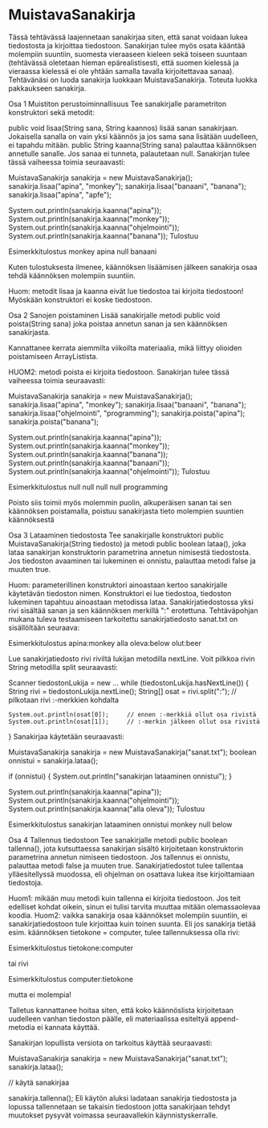 # MuistavaSanakirja

Tässä tehtävässä laajennetaan sanakirjaa siten, että sanat voidaan lukea tiedostosta ja kirjoittaa tiedostoon. Sanakirjan tulee myös osata kääntää molempiin suuntiin, suomesta vieraaseen kieleen sekä toiseen suuntaan (tehtävässä oletetaan hieman epärealistisesti, että suomen kielessä ja vieraassa kielessä ei ole yhtään samalla tavalla kirjoitettavaa sanaa). Tehtävänäsi on luoda sanakirja luokkaan MuistavaSanakirja. Toteuta luokka pakkaukseen sanakirja.

Osa 1
Muistiton perustoiminnallisuus
Tee sanakirjalle parametriton konstruktori sekä metodit:

public void lisaa(String sana, String kaannos) lisää sanan sanakirjaan. Jokaisella sanalla on vain yksi käännös ja jos sama sana lisätään uudelleen, ei tapahdu mitään.
public String kaanna(String sana) palauttaa käännöksen annetulle sanalle. Jos sanaa ei tunneta, palautetaan null.
Sanakirjan tulee tässä vaiheessa toimia seuraavasti:

MuistavaSanakirja sanakirja = new MuistavaSanakirja();
sanakirja.lisaa("apina", "monkey");
sanakirja.lisaa("banaani", "banana");
sanakirja.lisaa("apina", "apfe");

System.out.println(sanakirja.kaanna("apina"));
System.out.println(sanakirja.kaanna("monkey"));
System.out.println(sanakirja.kaanna("ohjelmointi"));
System.out.println(sanakirja.kaanna("banana"));
Tulostuu

Esimerkkitulostus
monkey
apina
null
banaani

Kuten tulostuksesta ilmenee, käännöksen lisäämisen jälkeen sanakirja osaa tehdä käännöksen molempiin suuntiin.

Huom: metodit lisaa ja kaanna eivät lue tiedostoa tai kirjoita tiedostoon! Myöskään konstruktori ei koske tiedostoon.

Osa 2
Sanojen poistaminen
Lisää sanakirjalle metodi public void poista(String sana) joka poistaa annetun sanan ja sen käännöksen sanakirjasta.

Kannattanee kerrata aiemmilta viikoilta materiaalia, mikä liittyy olioiden poistamiseen ArrayListista.

HUOM2: metodi poista ei kirjoita tiedostoon.
Sanakirjan tulee tässä vaiheessa toimia seuraavasti:

MuistavaSanakirja sanakirja = new MuistavaSanakirja();
sanakirja.lisaa("apina", "monkey");
sanakirja.lisaa("banaani", "banana");
sanakirja.lisaa("ohjelmointi", "programming");
sanakirja.poista("apina");
sanakirja.poista("banana");

System.out.println(sanakirja.kaanna("apina"));
System.out.println(sanakirja.kaanna("monkey"));
System.out.println(sanakirja.kaanna("banana"));
System.out.println(sanakirja.kaanna("banaani"));
System.out.println(sanakirja.kaanna("ohjelmointi"));
Tulostuu

Esimerkkitulostus
null
null
null
null
programming

Poisto siis toimii myös molemmin puolin, alkuperäisen sanan tai sen käännöksen poistamalla, poistuu sanakirjasta tieto molempien suuntien käännöksestä

Osa 3
Lataaminen tiedostosta
Tee sanakirjalle konstruktori public MuistavaSanakirja(String tiedosto) ja metodi public boolean lataa(), joka lataa sanakirjan konstruktorin parametrina annetun nimisestä tiedostosta. Jos tiedoston avaaminen tai lukeminen ei onnistu, palauttaa metodi false ja muuten true.

Huom: parameterillinen konstruktori ainoastaan kertoo sanakirjalle käytetävän tiedoston nimen. Konstruktori ei lue tiedostoa, tiedoston lukeminen tapahtuu ainoastaan metodissa lataa.
Sanakirjatiedostossa yksi rivi sisältää sanan ja sen käännöksen merkillä ":" erotettuna. Tehtäväpohjan mukana tuleva testaamiseen tarkoitettu sanakirjatiedosto sanat.txt on sisällöltään seuraava:

Esimerkkitulostus
apina:monkey
alla oleva:below
olut:beer

Lue sanakirjatiedosto rivi riviltä lukijan metodilla nextLine. Voit pilkkoa rivin String metodilla split seuraavasti:

Scanner tiedostonLukija = new ...
while (tiedostonLukija.hasNextLine()) {
    String rivi = tiedostonLukija.nextLine();
    String[] osat = rivi.split(":");   // pilkotaan rivi :-merkkien kohdalta

    System.out.println(osat[0]);     // ennen :-merkkiä ollut osa rivistä
    System.out.println(osat[1]);     // :-merkin jälkeen ollut osa rivistä
}
Sanakirjaa käytetään seuraavasti:

MuistavaSanakirja sanakirja = new MuistavaSanakirja("sanat.txt");
boolean onnistui = sanakirja.lataa();

if (onnistui) {
    System.out.println("sanakirjan lataaminen onnistui");
}

System.out.println(sanakirja.kaanna("apina"));
System.out.println(sanakirja.kaanna("ohjelmointi"));
System.out.println(sanakirja.kaanna("alla oleva"));
Tulostuu

Esimerkkitulostus
sanakirjan lataaminen onnistui
monkey
null
below

Osa 4
Tallennus tiedostoon
Tee sanakirjalle metodi public boolean tallenna(), jota kutsuttaessa sanakirjan sisältö kirjoitetaan konstruktorin parametrina annetun nimiseen tiedostoon. Jos tallennus ei onnistu, palauttaa metodi false ja muuten true. Sanakirjatiedostot tulee tallentaa ylläesitellyssä muodossa, eli ohjelman on osattava lukea itse kirjoittamiaan tiedostoja.

Huom1: mikään muu metodi kuin tallenna ei kirjoita tiedostoon. Jos teit edelliset kohdat oikein, sinun ei tulisi tarvita muuttaa mitään olemassaolevaa koodia.
Huom2: vaikka sanakirja osaa käännökset molempiin suuntiin, ei sanakirjatiedostoon tule kirjoittaa kuin toinen suunta. Eli jos sanakirja tietää esim. käännöksen tietokone = computer, tulee tallennuksessa olla rivi:

Esimerkkitulostus
tietokone:computer

tai rivi

Esimerkkitulostus
computer:tietokone

mutta ei molempia!

Talletus kannattanee hoitaa siten, että koko käännöslista kirjoitetaan uudelleen vanhan tiedoston päälle, eli materiaalissa esiteltyä append-metodia ei kannata käyttää.

Sanakirjan lopullista versiota on tarkoitus käyttää seuraavasti:

MuistavaSanakirja sanakirja = new MuistavaSanakirja("sanat.txt");
sanakirja.lataa();

// käytä sanakirjaa

sanakirja.tallenna();
Eli käytön aluksi ladataan sanakirja tiedostosta ja lopussa tallennetaan se takaisin tiedostoon jotta sanakirjaan tehdyt muutokset pysyvät voimassa seuraavallekin käynnistyskerralle.
